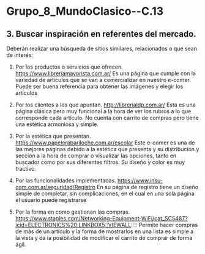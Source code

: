 # Grupo_8_MundoClasico--C.13
## 3. Buscar inspiración en referentes del mercado.
Deberán realizar una búsqueda de sitios similares, relacionados o que sean de interés:
1.	Por los productos o servicios que ofrecen. https://www.libreriamayorista.com.ar/
Es una página que cumple con la variedad de artículos que se van a comercializar en nuestro e-comer. Puede ser buena referencia para obtener las imágenes y elegir los artículos

2.	Por los clientes a los que apuntan. http://librerialdp.com.ar/
Esta es una página clásica pero muy funcional a la hora de ver los rubros a lo que corresponde cada artículo. No cuenta con carrito de compras pero tiene una estética armoniosa y simple.
 
3.	Por la estética que presentan. https://www.papelerabariloche.com.ar/escolar
Este e-comer es una de las mejores páginas debido a la estética que presenta y su distribución y sección a la hora de comprar o visualizar las opciones, tanto en buscador como por sus diferentes filtros. Su diseño y color es muy tractivo.

4.	Por las funcionalidades implementadas. https://www.insu-com.com.ar/seguridad/Registro
En su página de registro tiene un diseño simple de completar, sin complicaciones, en el cual en una sola página el usuario puede registrarse

5.	Por la forma en como gestionan las compras. https://www.staples.com/Networking-Equipment-WiFi/cat_SC5487?icid=ELECTRONICS%20:LINKBOX5::VIEWALL::::
Permite hacer compras de más de un artículo y la forma de mostrarlos en una lista es simple a la vista y da la posibilidad de modificar el carrito de comprar de forma ágil.
